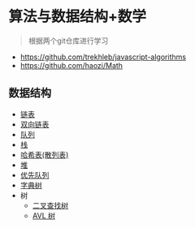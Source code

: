

# 算法与数据结构+数学

> 根据两个git仓库进行学习

- https://github.com/trekhleb/javascript-algorithms
- https://github.com/haozi/Math

## 数据结构

- <a href="./src/data-structures/linked-list">链表</a> 
- <a  href="./src/data-structures/doubly-linked-list">双向链表</a> 
- <a  href="./src/data-structures/queue">队列</a> 
- <a  href="./src/data-structures/stack">栈</a> 
- <a  href="./src/data-structures/hash-table">哈希表(散列表)</a> 
- <a  href="./src/data-structures/heap">堆</a> 
- <a  href="./src/data-structures/priority-queue">优先队列</a> 
- <a href="./src/data-structures/trie">字典树</a> 
- 树
  - <a href="./src/data-structures/tree/binary-search-tree">二叉查找树</a> 
  - <a href="./src/data-structures/tree/avl-tree">AVL 树</a> 

